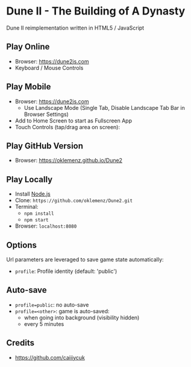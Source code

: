 # Dune II - The Building of A Dynasty

Dune II reimplementation written in HTML5 / JavaScript

## Play Online

- Browser: https://dune2js.com
- Keyboard / Mouse Controls

## Play Mobile

- Browser: https://dune2js.com
  - Use Landscape Mode (Single Tab, Disable Landscape Tab Bar in Browser Settings)
- Add to Home Screen to start as Fullscreen App
- Touch Controls (tap/drag area on screen):

## Play GitHub Version

- Browser: https://oklemenz.github.io/Dune2

## Play Locally

- Install [Node.js](https://nodejs.org)
- Clone: `https://github.com/oklemenz/Dune2.git`
- Terminal:
  - `npm install`
  - `npm start`
- Browser: `localhost:8080`

## Options

Url parameters are leveraged to save game state automatically:

- `profile`: Profile identity (default: 'public')

## Auto-save

- `profile=public`: no auto-save
- `profile=<other>`: game is auto-saved: 
  - when going into background (visibility hidden)
  - every 5 minutes

## Credits

- https://github.com/caiiiycuk
